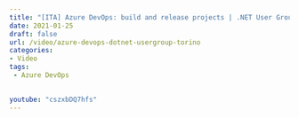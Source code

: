 ```yaml
---
title: "[ITA] Azure DevOps: build and release projects | .NET User Group Meetup Torino"
date: 2021-01-25
draft: false
url: /video/azure-devops-dotnet-usergroup-torino
categories:
- Video
tags:
 - Azure DevOps

 
youtube: "cszxbDQ7hfs"        
---
```

